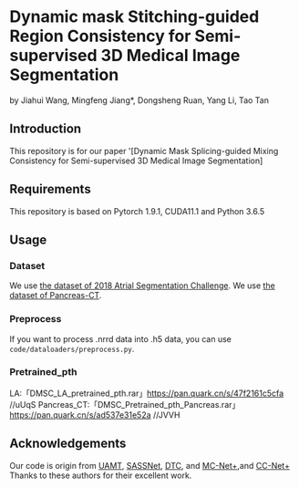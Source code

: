 # Dynamic mask Stitching-guided Region Consistency for Semi-supervised 3D Medical Image Segmentation
by Jiahui Wang, Mingfeng Jiang*, Dongsheng Ruan, Yang Li, Tao Tan
## Introduction
This repository is for our paper '[Dynamic Mask Splicing-guided Mixing Consistency for Semi-supervised 3D Medical Image Segmentation]
## Requirements
This repository is based on Pytorch 1.9.1, CUDA11.1 and Python 3.6.5
## Usage

### Dataset
We use [the dataset of 2018 Atrial Segmentation Challenge](http://atriaseg2018.cardiacatlas.org/).
We use [the dataset of Pancreas-CT](https://drive.google.com/file/d/1qzFUtkHx-46kFvHE7RAMhjAdo6dmn4iT/view?usp=sharing/).
### Preprocess
If you want to process .nrrd data into .h5 data, you can use `code/dataloaders/preprocess.py`.
### Pretrained_pth
LA:「DMSC_LA_pretrained_pth.rar」https://pan.quark.cn/s/47f2161c5cfa  //uUqS
Pancreas_CT:「DMSC_Pretrained_pth_Pancreas.rar」https://pan.quark.cn/s/ad537e31e52a  //JVVH


## Acknowledgements
Our code is origin from [UAMT](https://github.com/yulequan/UA-MT), [SASSNet](https://github.com/kleinzcy/SASSnet), [DTC](https://github.com/HiLab-git/DTC), and [MC-Net+](https://github.com/ycwu1997/MC-Net),and [CC-Net+](https://github.com/Cuthbert-Huang/CC-Net) Thanks to these authors for their excellent work.

